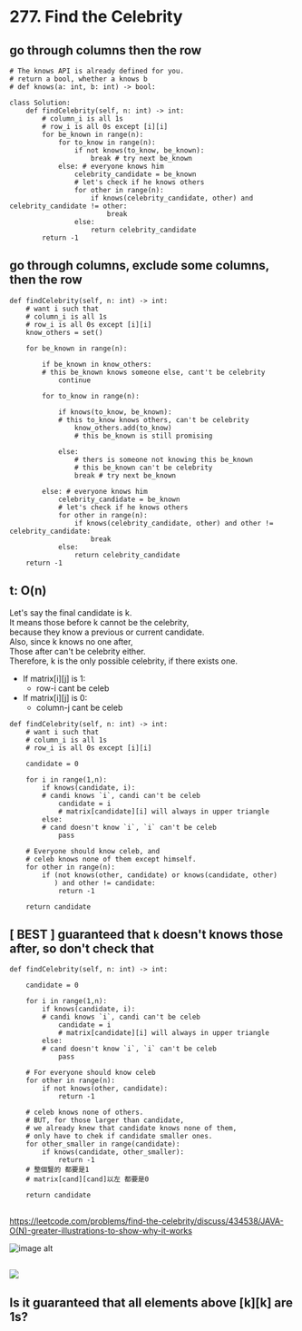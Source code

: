 # 277. Find the Celebrity
## go through columns then the row
```python=
# The knows API is already defined for you.
# return a bool, whether a knows b
# def knows(a: int, b: int) -> bool:

class Solution:
    def findCelebrity(self, n: int) -> int:
        # column_i is all 1s
        # row_i is all 0s except [i][i]
        for be_known in range(n):
            for to_know in range(n):
                if not knows(to_know, be_known):
                    break # try next be_known
            else: # everyone knows him
                celebrity_candidate = be_known
                # let's check if he knows others
                for other in range(n):
                    if knows(celebrity_candidate, other) and celebrity_candidate != other:
                        break
                else:
                    return celebrity_candidate
        return -1
```
## go through columns, exclude some columns, then the row
```python=
def findCelebrity(self, n: int) -> int:
    # want i such that
    # column_i is all 1s
    # row_i is all 0s except [i][i]
    know_others = set() 

    for be_known in range(n):

        if be_known in know_others:
        # this be_known knows someone else, cant't be celebrity
            continue

        for to_know in range(n):

            if knows(to_know, be_known):
            # this to_know knows others, can't be celebrity
                know_others.add(to_know)
                # this be_known is still promising

            else:
                # thers is someone not knowing this be_known
                # this be_known can't be celebrity
                break # try next be_known

        else: # everyone knows him
            celebrity_candidate = be_known
            # let's check if he knows others
            for other in range(n):
                if knows(celebrity_candidate, other) and other != celebrity_candidate:
                    break
            else:
                return celebrity_candidate
    return -1      
```
## t: O(n)
Let's say the final candidate is k.  
It means those before k cannot be the celebrity,  
because they know a previous or current candidate.   
Also, since k knows no one after,   
Those after can't be celebrity either.   
Therefore, k is the only possible celebrity, if there   exists one.  
 
 
- If matrix[i][j] is 1: 
    - row-i cant be celeb  
- If matrix[i][j] is 0: 
    - column-j cant be celeb

```python=
def findCelebrity(self, n: int) -> int:
    # want i such that
    # column_i is all 1s
    # row_i is all 0s except [i][i]

    candidate = 0

    for i in range(1,n):
        if knows(candidate, i): 
        # candi knows `i`, candi can't be celeb
            candidate = i
            # matrix[candidate][i] will always in upper triangle
        else:
        # cand doesn't know `i`, `i` can't be celeb
            pass

    # Everyone should know celeb, and
    # celeb knows none of them except himself.
    for other in range(n):
        if (not knows(other, candidate) or knows(candidate, other)
           ) and other != candidate:
            return -1

    return candidate
```
## **[ BEST ]** guaranteed that `k` doesn't knows those after, so don't check that
```python=
def findCelebrity(self, n: int) -> int:

    candidate = 0

    for i in range(1,n):
        if knows(candidate, i): 
        # candi knows `i`, candi can't be celeb
            candidate = i
            # matrix[candidate][i] will always in upper triangle
        else:
        # cand doesn't know `i`, `i` can't be celeb
            pass

    # For everyone should know celeb
    for other in range(n):
        if not knows(other, candidate):
            return -1

    # celeb knows none of others.
    # BUT, for those larger than candidate,
    # we already knew that candidate knows none of them,
    # only have to chek if candidate smaller ones.
    for other_smaller in range(candidate):
        if knows(candidate, other_smaller):
            return -1
    # 整個豎的 都要是1
    # matrix[cand][cand]以左 都要是0

    return candidate
```
## 
https://leetcode.com/problems/find-the-celebrity/discuss/434538/JAVA-O(N)-greater-illustrations-to-show-why-it-works

![image alt](https://assets.leetcode.com/users/soccer_player/image_1574358361.png)
## 
![](https://i.imgur.com/GshArEw.jpg)


## Is it guaranteed that all elements above [k][k] are 1s?
